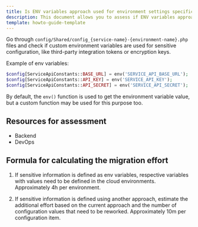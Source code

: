```yaml
---
title: Is ENV variables approach used for environment settings specification?
description: This document allows you to assess if ENV variables approach is used for environment settings specification.
template: howto-guide-template
---
```


Go through `config/Shared/config_{service-name}-{environment-name}.php` files and check if custom environment variables are used for sensitive configuration, like third-party integration tokens or encryption keys.

Example of env variables:

```php
$config[ServiceApiConstants::BASE_URL] = env('SERVICE_API_BASE_URL');
$config[ServiceApiConstants::API_KEY] = env('SERVICE_API_KEY');
$config[ServiceApiConstants::API_SECRET] = env('SERVICE_API_SECRET');
```

By default, the `env()` function is used to get the environment variable value, but a custom
function may be used for this purpose too.

## Resources for assessment

* Backend
* DevOps

## Formula for calculating the migration effort

1. If sensitive information is defined as env variables, respective variables with values need to be defined in the cloud environments. Approximately 4h per environment.

2. If sensitive information is defined using another approach, estimate the additional effort based on the current approach and the number of configuration values that need to be reworked. Approximately 10m per configuration item.
